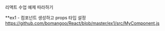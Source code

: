 리액트 수업 예제 따라하기

**ex1 - 컴포넌트 생성하고 props 타입 설정
https://github.com/bomangoo/React/blob/master/ex1/src/MyComponent.js

